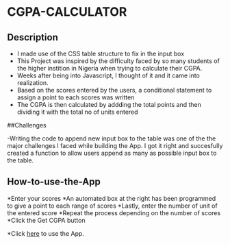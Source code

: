 # CGPA-CALCULATOR


## Description


- I made use of the CSS table structure to fix in the input box
- This Project was inspired by the difficulty faced by so many students of the higher instition in Nigeria when trying to calculate their CGPA.
- Weeks after being into Javascript, I thought of it and it came into realization.
- Based on the scores entered by the users, a conditional statement to assign a point to each scores was written
- The CGPA is then calculated by addding the total points and then dividing it with the total no of units entered

##Challenges

-Writing the code to append new input box to the table was one of the the major challenges I faced while building the App. I got it right and succesfully created a function to allow users append as many as possible input box to the table.

## How-to-use-the-App
*Enter your scores
*An automated box at the right has been programmed to give a point to each range of scores
*Lastly, enter the number of unit of the entered score
*Repeat the process depending on the number of scores
*Click the Get CGPA button

*Click [here](https://olasupotomiwa.github.io/CGPA-CALCULATOR/CGPA-CALC/) to use the App.
